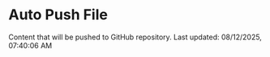 # Auto Push File

Content that will be pushed to GitHub repository.
Last updated: 08/12/2025, 07:40:06 AM